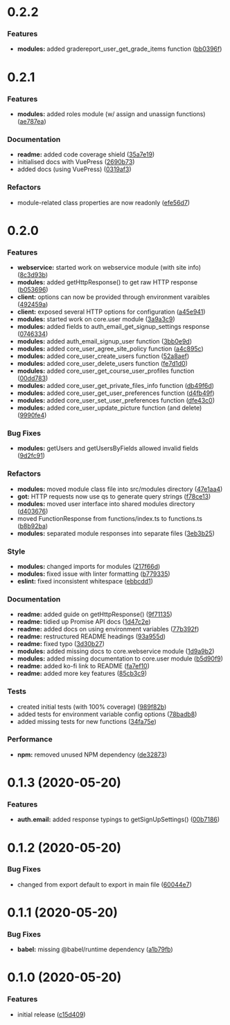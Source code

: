 # 0.2.2

### Features

- **modules:** added gradereport_user_get_grade_items function ([bb0396f](https://github.com/lukecarr/joodle/commit/bb0396f82e1295adcab8135d641dda5551e5eb43))

# 0.2.1

### Features

- **modules:** added roles module (w/ assign and unassign functions) ([ae787ea](https://github.com/lukecarr/joodle/commit/ae787ea2817e80f62c24792ad0cf3a6603dd2890))

### Documentation

- **readme:** added code coverage shield ([35a7e19](https://github.com/lukecarr/joodle/commit/35a7e19931615b475155f115820049e5e16dc12d))
- initialised docs with VuePress ([2690b73](https://github.com/lukecarr/joodle/commit/2690b73cca056ec6adc9f1e0f906680b27c5114a))
- added docs (using VuePress) ([0319af3](https://github.com/lukecarr/joodle/commit/0319af3d136ed3e1aa3f0a955d98bc91f5bfee13))

### Refactors

- module-related class properties are now readonly ([efe56d7](https://github.com/lukecarr/joodle/commit/efe56d7f6c1cbec2e63a4692123263fded568706))

# 0.2.0

### Features

- **webservice:** started work on webservice module (with site info) ([8c3d93b](https://github.com/lukecarr/joodle/commit/8c3d93b82b8a4f64ec11d6b2ab08527483059322))
- **modules:** added getHttpResponse() to get raw HTTP response ([b053696](https://github.com/lukecarr/joodle/commit/b0536963b93e3dc958043afd0eb737a8641730df))
- **client:** options can now be provided through environment varaibles ([492459a](https://github.com/lukecarr/joodle/commit/492459aa1682a31625825a5d5727bb72d37f0d10))
- **client:** exposed several HTTP options for configuration ([a45e941](https://github.com/lukecarr/joodle/commit/a45e9419b33bf8c21f08d23dfac0d2d521890af1))
- **modules:** started work on core.user module ([3a9a3c9](https://github.com/lukecarr/joodle/commit/3a9a3c9266b9b7cf22b4cfe091bb17d582f8a190))
- **modules:** added fields to auth_email_get_signup_settings response ([0746334](https://github.com/lukecarr/joodle/commit/0746334ed492d3d231699d79328efe58cda2e157))
- **modules:** added auth_email_signup_user function ([3bb0e9d](https://github.com/lukecarr/joodle/commit/3bb0e9db7ab8dfdea011a098b0debec5b995b638))
- **modules:** added core_user_agree_site_policy function ([a4c895c](https://github.com/lukecarr/joodle/commit/a4c895cc76ecd26572b4a63a7a874392c30a85b1))
- **modules:** added core_user_create_users function ([52a8aef](https://github.com/lukecarr/joodle/commit/52a8aef5692984274ca692e175bcc1986d3971e6))
- **modules:** added core_user_delete_users function ([fe7d1d0](https://github.com/lukecarr/joodle/commit/fe7d1d01c830bc62ec6ee894a8fdb2b390fa347d))
- **modules:** added core_user_get_course_user_profiles function ([00dd783](https://github.com/lukecarr/joodle/commit/00dd783ac6872e40f6f1eeecc646023fe4c1adbf))
- **modules:** added core_user_get_private_files_info function ([db49f6d](https://github.com/lukecarr/joodle/commit/db49f6dc83acf415189f31aa2559ffe0133b7276))
- **modules:** added core_user_get_user_preferences function ([d4fb49f](https://github.com/lukecarr/joodle/commit/d4fb49f3ef389cad3b07229d9dcae5f296d3acbe))
- **modules:** added core_user_set_user_preferences function ([dfe43c0](https://github.com/lukecarr/joodle/commit/dfe43c0ba4db59f414433b0ac287a848a49985e8))
- **modules:** added core_user_update_picture function (and delete) ([9990fe4](https://github.com/lukecarr/joodle/commit/9990fe49e397e90ba5d08fd68a3a09a7578b826c))

### Bug Fixes

- **modules:** getUsers and getUsersByFields allowed invalid fields ([9d2fc91](https://github.com/lukecarr/joodle/commit/9d2fc9169fe4831a077f3731ffd1136981b5beaf))

### Refactors

- **modules:** moved module class file into src/modules directory ([47e1aa4](https://github.com/lukecarr/joodle/commit/47e1aa443fd14cfd71b8f894926b039c0684b4ab))
- **got:** HTTP requests now use qs to generate query strings ([f78ce13](https://github.com/lukecarr/joodle/commit/f78ce131009326842d6d64aab8cc41bc2f8036ac))
- **modules:** moved user interface into shared modules directory ([d403676](https://github.com/lukecarr/joodle/commit/d4036769603da02f1903cef36353ba7cc6c5d59c))
- moved FunctionResponse from functions/index.ts to functions.ts ([b8b92ba](https://github.com/lukecarr/joodle/commit/b8b92bad4c06fea97ba10bdafce8bc69e6ae7e44))
- **modules:** separated module responses into separate files ([3eb3b25](https://github.com/lukecarr/joodle/commit/3eb3b254ee0fc429da89db84a79917e9584034f6))

### Style

- **modules:** changed imports for modules ([217f66d](https://github.com/lukecarr/joodle/commit/217f66dd0ce39fcfe92cd458a709d4e4bff8a9e9))
- **modules:** fixed issue with linter formatting ([b779335](https://github.com/lukecarr/joodle/commit/b779335818067d9b852774d546ca37a27cd837c3))
- **eslint:** fixed inconsistent whitespace ([ebbcdd1](https://github.com/lukecarr/joodle/commit/ebbcdd1f0af2b45b91e606b7b04a8e05bd40cd14))

### Documentation

- **readme:** added guide on getHttpResponse() ([9f71135](https://github.com/lukecarr/joodle/commit/9f7113524480ef01522b1c5fb7c541646d8edff0))
- **readme:** tidied up Promise API docs ([1d47c2e](https://github.com/lukecarr/joodle/commit/1d47c2e19e31082de065d1362e3dc8a0768936e2))
- **readme:** added docs on using environment variables ([77b392f](https://github.com/lukecarr/joodle/commit/77b392fc6958126f1102e00974650cdd4476f399))
- **readme:** restructured README headings ([93a955d](https://github.com/lukecarr/joodle/commit/93a955dd3cdef477d001d26fe10a9b7f14bf83ef))
- **readme:** fixed typo ([3d30b27](https://github.com/lukecarr/joodle/commit/3d30b27f759f3a198243300f95aedc346822b1fa))
- **modules:** added missing docs to core.webservice module ([1d9a9b2](https://github.com/lukecarr/joodle/commit/1d9a9b2d2a200e8112ec22d6ed09aa069d61b624))
- **modules:** added missing documentation to core.user module ([b5d90f9](https://github.com/lukecarr/joodle/commit/b5d90f9bab05a1314cbb5d72532ec84345c16994))
- **readme:** added ko-fi link to README ([fa7ef10](https://github.com/lukecarr/joodle/commit/fa7ef102c419e48ffb14623fb0d7e00dfba7c00f))
- **readme:** added more key features ([85cb3c9](https://github.com/lukecarr/joodle/commit/85cb3c94179874bbe910ec37a73f44f4e8ba00ce))

### Tests

- created initial tests (with 100% coverage) ([989f82b](https://github.com/lukecarr/joodle/commit/989f82be863116847dd085aa3d12d70314050da7))
- added tests for environment variable config options ([78badb8](https://github.com/lukecarr/joodle/commit/78badb851d412018574c190ee77d0dca6a3bb6b1))
- added missing tests for new functions ([34fa75e](https://github.com/lukecarr/joodle/commit/34fa75ed4be4b1c6fa807c8441a4fc6efacce8da))

### Performance

- **npm:** removed unused NPM dependency ([de32873](https://github.com/lukecarr/joodle/commit/de328737b957fb2c0630cd045447ff177a5963b5))

# 0.1.3 (2020-05-20)

### Features

- **auth.email:** added response typings to getSignUpSettings() ([00b7186](https://github.com/lukecarr/joodle/commit/00b7186c8124c680a7b6207a42c48c88ad2e0529))

# 0.1.2 (2020-05-20)

### Bug Fixes

- changed from export default to export in main file ([60044e7](https://github.com/lukecarr/joodle/commit/60044e789d26f4d58172cbb50810f6ffde1178f4))

# 0.1.1 (2020-05-20)

### Bug Fixes

- **babel:** missing @babel/runtime dependency ([a1b79fb](https://github.com/lukecarr/joodle/commit/a1b79fbb787a417c035f9eb5e793d7a1a78dcbb7))

# 0.1.0 (2020-05-20)

### Features

- initial release ([c15d409](https://github.com/lukecarr/joodle/commit/c15d4093fe8ca559229a59162c4fca98ea5946ff))
